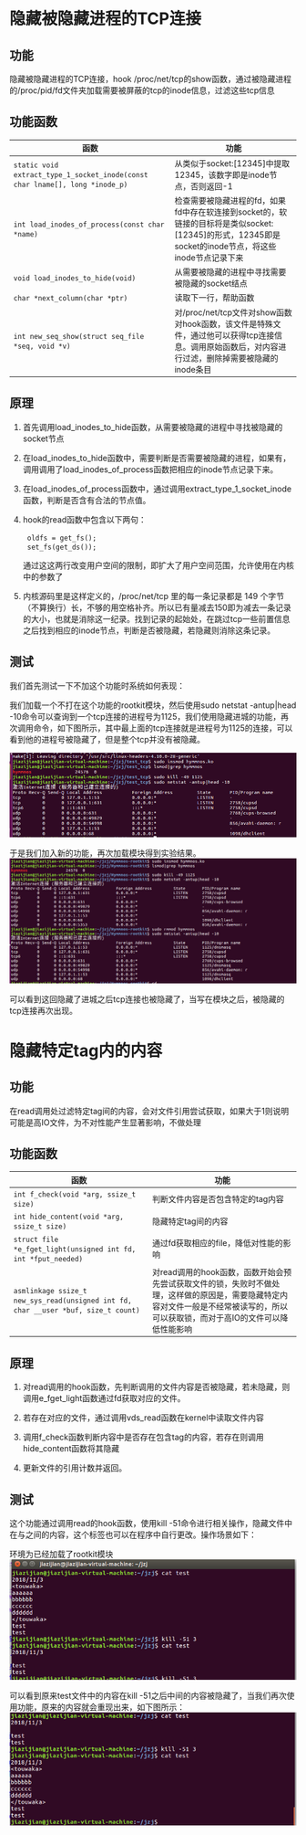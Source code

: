 # 隐藏被隐藏进程的TCP连接
## 功能
隐藏被隐藏进程的TCP连接，hook /proc/net/tcp的show函数，通过被隐藏进程的/proc/pid/fd文件夹加载需要被屏蔽的tcp的inode信息，过滤这些tcp信息

## 功能函数
| 函数 | 功能 |
| --- | --- |
|`static void extract_type_1_socket_inode(const char lname[], long *inode_p)`|从类似于socket:[12345]中提取12345，该数字即是inode节点，否则返回-1|
|`int load_inodes_of_process(const char *name)`|检查需要被隐藏进程的fd，如果fd中存在软连接到socket的，软链接的目标将是类似socket:[12345]的形式，12345即是socket的inode节点，将这些inode节点记录下来|
|`void load_inodes_to_hide(void)`|从需要被隐藏的进程中寻找需要被隐藏的socket结点|
|`char *next_column(char *ptr)`|读取下一行，帮助函数|
|`int new_seq_show(struct seq_file *seq, void *v)`|对/proc/net/tcp文件对show函数对hook函数，该文件是特殊文件，通过他可以获得tcp连接信息。调用原始函数后，对内容进行过滤，删除掉需要被隐藏的inode条目|

## 原理
1. 首先调用load_inodes_to_hide函数，从需要被隐藏的进程中寻找被隐藏的socket节点

2. 在load_inodes_to_hide函数中，需要判断是否需要被隐藏的进程，如果有，调用调用了load_inodes_of_process函数把相应的inode节点记录下来。
3. 在load_inodes_of_process函数中，通过调用extract_type_1_socket_inode函数，判断是否含有合法的节点值。

4. hook的read函数中包含以下两句： 

    	oldfs = get_fs();
    	set_fs(get_ds());
	
	通过这这两行改变用户空间的限制，即扩大了用户空间范围，允许使用在内核中的参数了
5. 内核源码里是这样定义的，/proc/net/tcp 里的每一条记录都是 149 个字节（不算换行）长，不够的用空格补齐。所以已有量减去150即为减去一条记录的大小，也就是消除这一纪录。找到记录的起始处，在跳过tcp一些前置信息之后找到相应的inode节点，判断是否被隐藏，若隐藏则消除这条记录。

## 测试
我们首先测试一下不加这个功能时系统如何表现：
	
我们加载一个不打在这个功能的rootkit模块，然后使用sudo netstat -antup|head -10命令可以查询到一个tcp连接的进程号为1125，我们使用隐藏进城的功能，再次调用命令，如下图所示，其中最上面的tcp连接就是进程号为1125的连接，可以看到他的进程号被隐藏了，但是整个tcp并没有被隐藏。

![](/screenshot/rootkit46-1.png)

于是我们加入新的功能，再次加载模块得到实验结果。
![](/screenshot/rootkit46-2.png)

可以看到这回隐藏了进城之后tcp连接也被隐藏了，当写在模块之后，被隐藏的tcp连接再次出现。

# 隐藏特定tag内的内容
## 功能
在read调用处过滤特定tag间的内容，会对文件引用尝试获取，如果大于1则说明可能是高IO文件，为不对性能产生显著影响，不做处理

## 功能函数
| 函数 | 功能 |
| --- | --- |
|`int f_check(void *arg, ssize_t size)`|判断文件内容是否包含特定的tag内容|
|`int hide_content(void *arg, ssize_t size)`|隐藏特定tag间的内容|
|`struct file *e_fget_light(unsigned int fd, int *fput_needed)	`|通过fd获取相应的file，降低对性能的影响|
|`asmlinkage ssize_t new_sys_read(unsigned int fd, char __user *buf, size_t count)`|对read调用的hook函数，函数开始会预先尝试获取文件的锁，失败时不做处理，这样做的原因是，需要隐藏特定内容对文件一般是不经常被读写的，所以可以获取锁，而对于高IO的文件可以降低性能影响|

## 原理
1. 对read调用的hook函数，先判断调用的文件内容是否被隐藏，若未隐藏，则调用e_fget_light函数通过fd获取对应的文件。

2. 若存在对应的文件，通过调用vds_read函数在kernel中读取文件内容

3. 调用f_check函数判断内容中是否存在包含tag的内容，若存在则调用hide_content函数将其隐藏

4. 更新文件的引用计数并返回。

## 测试
这个功能通过调用read的hook函数，使用kill -51命令进行相关操作，隐藏文件中在<touwaka>与</touwaka>之间的内容，这个标签也可以在程序中自行更改。操作场景如下：

环境为已经加载了rootkit模块
![](/screenshot/rootkit46-3.png)

可以看到原来test文件中的内容在kill -51之后中间的内容被隐藏了，当我们再次使用功能，原来的内容就会重现出来，如下图所示：
![](/screenshot/rootkit46-4.png)